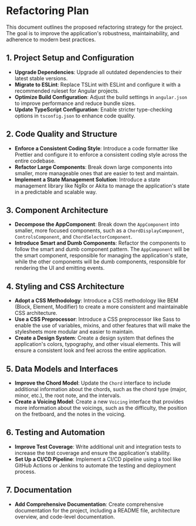 # Refactoring Plan

This document outlines the proposed refactoring strategy for the project. The goal is to improve the application's robustness, maintainability, and adherence to modern best practices.

## 1. Project Setup and Configuration

- **Upgrade Dependencies**: Upgrade all outdated dependencies to their latest stable versions.
- **Migrate to ESLint**: Replace TSLint with ESLint and configure it with a recommended ruleset for Angular projects.
- **Optimize Build Configuration**: Adjust the build settings in `angular.json` to improve performance and reduce bundle sizes.
- **Update TypeScript Configuration**: Enable stricter type-checking options in `tsconfig.json` to enhance code quality.

## 2. Code Quality and Structure

- **Enforce a Consistent Coding Style**: Introduce a code formatter like Prettier and configure it to enforce a consistent coding style across the entire codebase.
- **Refactor Large Components**: Break down large components into smaller, more manageable ones that are easier to test and maintain.
- **Implement a State Management Solution**: Introduce a state management library like NgRx or Akita to manage the application's state in a predictable and scalable way.

## 3. Component Architecture

- **Decompose the AppComponent**: Break down the `AppComponent` into smaller, more focused components, such as a `ChordDisplayComponent`, `ControlsComponent`, and `ChordSelectorComponent`.
- **Introduce Smart and Dumb Components**: Refactor the components to follow the smart and dumb component pattern. The `AppComponent` will be the smart component, responsible for managing the application's state, while the other components will be dumb components, responsible for rendering the UI and emitting events.

## 4. Styling and CSS Architecture

- **Adopt a CSS Methodology**: Introduce a CSS methodology like BEM (Block, Element, Modifier) to create a more consistent and maintainable CSS architecture.
- **Use a CSS Preprocessor**: Introduce a CSS preprocessor like Sass to enable the use of variables, mixins, and other features that will make the stylesheets more modular and easier to maintain.
- **Create a Design System**: Create a design system that defines the application's colors, typography, and other visual elements. This will ensure a consistent look and feel across the entire application.

## 5. Data Models and Interfaces

- **Improve the Chord Model**: Update the `Chord` interface to include additional information about the chords, such as the chord type (major, minor, etc.), the root note, and the intervals.
- **Create a Voicing Model**: Create a new `Voicing` interface that provides more information about the voicings, such as the difficulty, the position on the fretboard, and the notes in the voicing.

## 6. Testing and Automation

- **Improve Test Coverage**: Write additional unit and integration tests to increase the test coverage and ensure the application's stability.
- **Set Up a CI/CD Pipeline**: Implement a CI/CD pipeline using a tool like GitHub Actions or Jenkins to automate the testing and deployment process.

## 7. Documentation

- **Add Comprehensive Documentation**: Create comprehensive documentation for the project, including a README file, architecture overview, and code-level documentation.